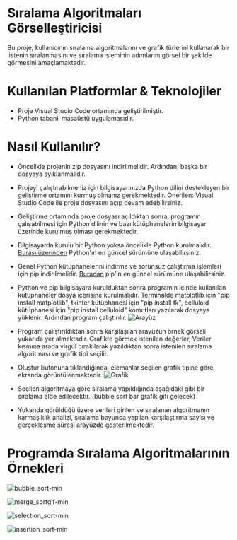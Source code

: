 # Sıralama Algoritmaları Görselleştiricisi
Bu proje, kullanıcının sıralama algoritmalarını ve grafik türlerini kullanarak bir listenin sıralanmasını ve sıralama işleminin adımlarını görsel bir şekilde görmesini amaçlamaktadır.

# Kullanılan Platformlar & Teknolojiler
- Proje Visual Studio Code ortamında geliştirilmiştir. 
- Python tabanlı masaüstü uygulamasıdır.

# Nasıl Kullanılır?
- Öncelikle projenin zip dosyasını indirilmelidir. Ardından, başka bir dosyaya ayıklanmalıdır.
- Projeyi çalıştırabilmeniz için bilgisayarınızda Python dilini destekleyen bir geliştirme ortamını kurmuş olmanız gerekmektedir. Önerilen: Visual Studio Code ile proje dosyasını açıp devam edebilirsiniz.
- Geliştirme ortamında proje dosyası açıldıktan sonra, programın çalışabilmesi için Python dilinin ve bazı kütüphanelerin bilgisayar üzerinde kurulmuş olması gerekmektedir.
- Bilgisayarda kurulu bir Python yoksa öncelikle Python kurulmalıdır. [Burası üzerinden](https://www.python.org/downloads/) Python'ın en güncel sürümüne ulaşabilirsiniz. 
- Genel Python kütüphanelerini indirme ve sorunsuz çalıştırma işlemleri için pip indirilmelidir. [Buradan](https://pypi.org/project/pip/) pip'in en güncel sürümüne ulaşabilirsiniz.
- Python ve pip bilgisayara kurulduktan sonra programın içinde kullanılan kütüphaneler dosya içerisine kurulmalıdır. Terminalde matplotlib için "pip install matplotlib", tkinter kütüphanesi için "pip install tk", celluloid kütüphanesi için "pip install celluloid" komutları yazılarak dosyaya yüklenir. Ardından program çalıştırılır.
 ![Arayüz](https://github.com/servayildiz/Siralama-Algoritmasi-Gorsellestiricisi/assets/104609453/7f013b44-919b-46f4-a9c9-760d6e58fdec)


- Program çalıştırıldıktan sonra karşılaşılan arayüzün örnek görseli yukarıda yer almaktadır. Grafikte görmek istenilen değerler, Veriler kısmına arada virgül bırakılarak yazıldıktan sonra istenilen sıralama algoritması ve grafik tipi seçilir. 
- Oluştur butonuna tıklandığında, elemanlar seçilen grafik tipine göre ekranda görüntülenmektedir.
 ![Grafik](https://github.com/servayildiz/Siralama-Algoritmasi-Gorsellestiricisi/assets/104609453/4bdcd33b-b5df-4ea5-8da9-2b8aebd865d6)


- Seçilen algoritmaya göre sıralama yapıldığında aşağıdaki gibi bir sıralama elde edilecektir. 
(bubble sort bar grafik gifi gelecek)
- Yukarıda görüldüğü üzere verileri girilen ve sıralanan algoritmanın karmaşıklık analizi, sıralama boyunca yapılan karşılaştırma sayısı ve gerçekleşme süresi arayüzde gösterilmektedir.
# Programda Sıralama Algoritmalarının Örnekleri

![bubble_sort-min](https://github.com/servayildiz/Siralama-Algoritmasi-Gorsellestiricisi/assets/101520940/ea1caccd-db43-4d48-84d7-021a45103ca5)

![merge_sortgif-min](https://github.com/servayildiz/Siralama-Algoritmasi-Gorsellestiricisi/assets/101520940/a16b1bfb-fbfc-4c06-b887-a29bbb81fcfb)

![selection_sort-min](https://github.com/servayildiz/Siralama-Algoritmasi-Gorsellestiricisi/assets/101520940/6cd78d20-3889-4c15-a3e3-73ef403d1947)

![insertion_sort-min](https://github.com/servayildiz/Siralama-Algoritmasi-Gorsellestiricisi/assets/101520940/06a6ed74-5f97-4ce9-993e-4eab9cb56c16)
